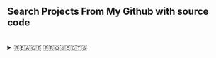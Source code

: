 ## Search Projects From My Github with source code

</br>

<details>
  <summary>🇷‌🇪‌🇦‌🇨‌🇹‌ 🇵‌🇷‌🇴‌🇯‌🇪‌🇨‌🇹‌🇸‌ </summary>

| Project Name 🌐 [Live-link ]                                           | Github_link + Level                                     | Description + Technology                                                                                      |
| ---------------------------------------------------------------------- | ------------------------------------------------------- | ------------------------------------------------------------------------------------------------------------- |
| ⭐ [Smart Grade System ](https://smart-grade-vercel-three.vercel.app/) | **🔒-private**                                          | **[Beginner]** Html to react component                                                                        |
| ⭐ Tic Tac Toe                                                         | [🐞](https://github.com/bappasahabapi/tic-tac-toy-2024) | **[Intermediate]**Basic Tic Tac Toy game which is created by by following the official document of react dev. |
| ⭐ [Book Finder App](https://book-finder-app-one.vercel.app/)          | **🔒-private**                                          | **[Beginner]**Implemented searching,filtering, sorting,favorite option using useState hook only               |

</details>
